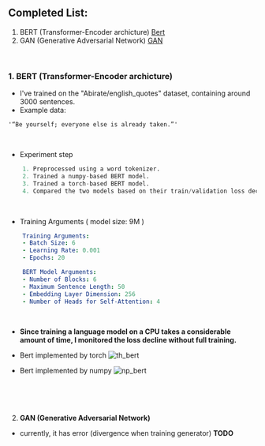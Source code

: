 ## Completed List:

1. BERT (Transformer-Encoder archicture) [Bert](#bert) 
2. GAN (Generative Adversarial Network) [GAN](#gan)

</br>

### 1. **BERT (Transformer-Encoder archicture)** <a name="bert"></a>
- I've trained on the "Abirate/english_quotes" dataset, containing around 3000 sentences.
- Example data:
```
'“Be yourself; everyone else is already taken.”' 
```

</br>

- Experiment step
```python
    1. Preprocessed using a word tokenizer.
    2. Trained a numpy-based BERT model.
    3. Trained a torch-based BERT model.
    4. Compared the two models based on their train/validation loss decline.
```

</br>

- Training Arguments ( model size: 9M )
```yaml
    Training Arguments:
    - Batch Size: 6
    - Learning Rate: 0.001
    - Epochs: 20

    BERT Model Arguments:
    - Number of Blocks: 6
    - Maximum Sentence Length: 50
    - Embedding Layer Dimension: 256
    - Number of Heads for Self-Attention: 4
```

</br>

- **Since training a language model on a CPU takes a considerable amount of time, I monitored the loss decline without full training.**

- Bert implemented by torch
![th_bert](https://github.com/naye971012/numpy_transformer/assets/74105909/5b9351d3-7b77-4621-9cff-680a5a92cfb4)

- Bert implemented by numpy
![np_bert](https://github.com/naye971012/numpy_transformer/assets/74105909/41913c50-031e-47bc-8162-b974710b5c88)

</br>
</br>
</br>

2. **GAN (Generative Adversarial Network)** <a name="gan"></a>
- currently, it has error (divergence when training generator) **TODO**